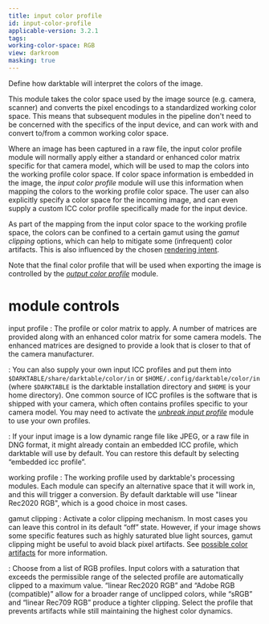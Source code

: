 ```yaml
---
title: input color profile
id: input-color-profile
applicable-version: 3.2.1
tags: 
working-color-space: RGB 
view: darkroom
masking: true
---
```


Define how darktable will interpret the colors of the image. 

This module takes the color space used by the image source (e.g. camera, scanner) and converts the pixel encodings to a standardized working color space. This means that subsequent modules in the pipeline don't need to be concerned with the specifics of the input device, and can work with and convert to/from a common working color space.

Where an image has been captured in a raw file, the input color profile module will normally apply either a standard or enhanced color matrix specific for that camera model, which will be used to map the colors into the working profile color space. If color space information is embedded in the image, the _input color profile_ module will use this information when mapping the colors to the working profile color space. The user can also explicitly specify a color space for the incoming image, and can even supply a custom ICC color profile specifically made for the input device.

As part of the mapping from the input color space to the working profile space, the colors can be confined to a certain gamut using the _gamut clipping_ options, which can help to mitigate some (infrequent) color artifacts. This is also influenced by the chosen [rendering intent](../../special-topics/color-management/rendering-intent.md).

Note that the final color profile that will be used when exporting the image is controlled by the [_output color profile_](output-color-profile.md) module.

# module controls

input profile
: The profile or color matrix to apply. A number of matrices are provided along with an enhanced color matrix for some camera models. The enhanced matrices are designed to provide a look that is closer to that of the camera manufacturer.

: You can also supply your own input ICC profiles and put them into `$DARKTABLE/share/darktable/color/in` or `$HOME/.config/darktable/color/in` (where `$DARKTABLE` is the darktable installation directory and `$HOME` is your home directory). One common source of ICC profiles is the software that is shipped with your camera, which often contains profiles specific to your camera model. You may need to activate the [_unbreak input profile_](./unbreak-input-profile.md) module to use your own profiles.

: If your input image is a low dynamic range file like JPEG, or a raw file in DNG format, it might already contain an embedded ICC profile, which darktable will use by default. You can restore this default by selecting “embedded icc profile”.

working profile
: The working profile used by darktable's processing modules. Each module can specify an alternative space that it will work in, and this will trigger a conversion. By default darktable will use "linear Rec2020 RGB", which is a good choice in most cases.

gamut clipping
: Activate a color clipping mechanism. In most cases you can leave this control in its default “off” state. However, if your image shows some specific features such as highly saturated blue light sources, gamut clipping might be useful to avoid black pixel artifacts. See [possible color artifacts](../../special-topics/color-management/color-artifacts.md) for more information.

: Choose from a list of RGB profiles. Input colors with a saturation that exceeds the permissible range of the selected profile are automatically clipped to a maximum value. “linear Rec2020 RGB” and “Adobe RGB (compatible)” allow for a broader range of unclipped colors, while “sRGB” and “linear Rec709 RGB” produce a tighter clipping. Select the profile that prevents artifacts while still maintaining the highest color dynamics. 
